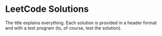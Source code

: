 # LeetCode Solutions
The title explains everything. Each solution is provided in a header format and with a test program (to, of course, test the solution).
